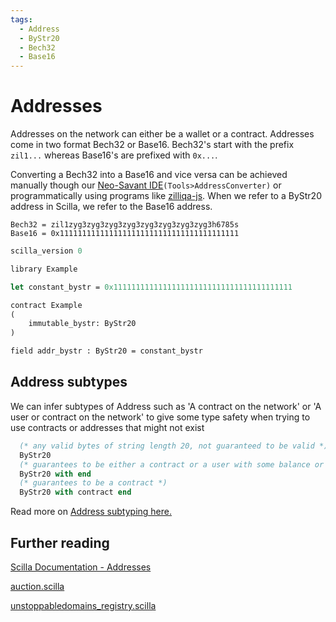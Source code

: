 ```yaml
---
tags:
  - Address
  - ByStr20
  - Bech32
  - Base16
---
```


# Addresses

Addresses on the network can either be a wallet or a contract. Addresses come in two format Bech32 or Base16. Bech32's start with the prefix `zil1...` whereas Base16's are prefixed with `0x...`.

Converting a Bech32 into a Base16 and vice versa can be achieved manually though our [Neo-Savant IDE](https://ide.zilliqa.com/)`(Tools>AddressConverter)` or programmatically using programs like [zilliqa-js](https://github.com/Zilliqa/Zilliqa-JavaScript-Library). When we refer to a ByStr20 address in Scilla, we refer to the Base16 address.

```text
Bech32 = zil1zyg3zyg3zyg3zyg3zyg3zyg3zyg3zyg3h6785s
Base16 = 0x1111111111111111111111111111111111111111
```

```ocaml
scilla_version 0

library Example

let constant_bystr = 0x1111111111111111111111111111111111111111

contract Example
(
    immutable_bystr: ByStr20
)

field addr_bystr : ByStr20 = constant_bystr
```

## Address subtypes

We can infer subtypes of Address such as 'A contract on the network' or 'A user or contract on the network' to give some type safety when trying to use contracts or addresses that might not exist

```ocaml
  (* any valid bytes of string length 20, not guaranteed to be valid *)
  ByStr20
  (* guarantees to be either a contract or a user with some balance or nonce >= 1*)
  ByStr20 with end
  (* guarantees to be a contract *)
  ByStr20 with contract end
```

Read more on [Address subtyping here.](https://scilla.readthedocs.io/en/latest/scilla-in-depth.html?highlight=with%20end#address-subtyping)

## Further reading

[Scilla Documentation - Addresses](https://scilla.readthedocs.io/en/latest/scilla-in-depth.html?highlight=bystr20#addresses)

[auction.scilla](https://github.com/Zilliqa/scilla/blob/master/tests/contracts/auction.scilla)

[unstoppabledomains_registry.scilla](https://github.com/Zilliqa/zli/blob/c35fbac35edb5c6987b8a5881490a7cacb4cb1be/testsuite/contracts/UnstoppableDomains/Registry.scilla)
